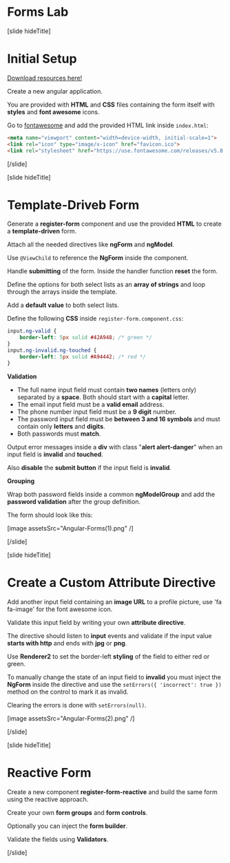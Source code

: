 # Forms Lab

[slide hideTitle]

# Initial Setup

[Download resources here!](https://mega.nz/file/TEBXXKiB#0mdYlUvqGyoRApqOvRaOQ9wr7zNCL211a3QuuSVKpII)

Create a new angular application. 

You are provided with **HTML** and **CSS** files containing the form itself with **styles** and **font awesome** icons.

Go to [fontawesome](fontawesome.com) and add the provided HTML link inside `index.html`:

```html
<meta name="viewport" content="width=device-width, initial-scale=1">
<link rel="icon" type="image/x-icon" href="favicon.ico">
<link rel="stylesheet" href="https://use.fontawesome.com/releases/v5.8.1/css/all.css">
```

[/slide]

[slide hideTitle]

# Template-Driveb Form

Generate a **register-form** component and use the provided **HTML** to create a **template-driven** form. 

Attach all the needed directives like **ngForm** and **ngModel**.

Use `@ViewChild` to reference the **NgForm** inside the component.

Handle **submitting** of the form. Inside the handler function **reset** the form.

Define the options for both select lists as an **array of strings** and loop through the arrays inside the template. 

Add a **default value** to both select lists.

Define the following **CSS** inside `register-form.component.css`:

```css
input.ng-valid {
    border-left: 5px solid #42A948; /* green */
}
input.ng-invalid.ng-touched {
    border-left: 5px solid #A94442; /* red */
}
```

**Validation**

- The full name input field must contain **two names** (letters only) separated by a **space**. Both should start with a **capital** letter.
- The email input field must be a **valid email** address.
- The phone number input field must be a **9 digit** number.
- The password input field must be **between 3 and 16 symbols** and must contain only **letters** and **digits**.
- Both passwords must **match**.

Output error messages inside a **div** with class "**alert alert-danger**" when an input field is **invalid** and **touched**.

Also **disable** the **submit button** if the input field is **invalid**.

**Grouping**

Wrap both password fields inside a common **ngModelGroup** and add the **password validation** after the group definition.

The form should look like this:

[image assetsSrc="Angular-Forms(1).png" /]

[/slide]

[slide hideTitle]

# Create a Custom Attribute Directive

Add another input field containing an **image URL** to a profile picture, use 'fa fa-image' for the font awesome icon. 

Validate this input field by writing your own **attribute directive**.

The directive should listen to **input** events and validate if the input value **starts with http** and ends with **jpg** or **png**.

Use **Renderer2** to set the border-left **styling** of the field to either red or green. 

To manually change the state of an input field to **invalid** you must inject the **NgForm** inside the directive and use the `setErrors({ 'incorrect': true })` method on the control to mark it as invalid.

Clearing the errors is done with `setErrors(null)`.

[image assetsSrc="Angular-Forms(2).png" /]

[/slide]

[slide hideTitle]

# Reactive Form

Create a new component **register-form-reactive** and build the same form using the reactive approach.

Create your own **form groups** and **form controls**. 

Optionally you can inject the **form builder**. 

Validate the fields using **Validators**.

[/slide]